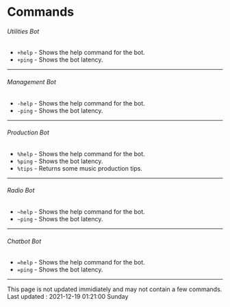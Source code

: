 # Commands
###### Utilities Bot
- `+help` - Shows the help command for the bot.
- `+ping` - Shows the bot latency.

------------

###### Management Bot
- `-help` - Shows the help command for the bot.
- `-ping` - Shows the bot latency.

------------

###### Production Bot
- `%help` - Shows the help command for the bot.
- `%ping` - Shows the bot latency.
- `%tips` - Returns some music production tips.

------------

###### Radio Bot
- `~help` - Shows the help command for the bot.
- `~ping` - Shows the bot latency.

------------

###### Chatbot Bot
- `=help` - Shows the help command for the bot.
- `=ping` - Shows the bot latency.

------------

This page is not updated immidiately and may not contain a few commands.
Last updated : 2021-12-19 01:21:00 Sunday
